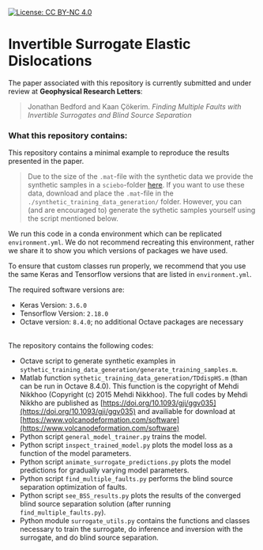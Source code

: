 [![License: CC BY-NC 4.0](https://img.shields.io/badge/License-CC_BY--NC_4.0-red.svg)](https://creativecommons.org/licenses/by-nc/4.0/)

# Invertible Surrogate Elastic Dislocations

The paper associated with this repository is currently submitted and under review at __Geophysical Research Letters__:

> Jonathan Bedford and Kaan Çökerim. *Finding Multiple Faults with Invertible Surrogates and Blind Source Separation*

### What this repository contains:
This repository contains a minimal example to reproduce the results presented in the paper.

> Due to the size of the `.mat`-file with the synthetic data we provide the synthetic samples in a `sciebo`-folder [here](https://ruhr-uni-bochum.sciebo.de/s/8mby8egNcFy9nmr). If you want to use these data, download and place the `.mat`-file in the `./synthetic_training_data_generation/` folder. However, you can (and are encouraged to) generate the sythetic samples yourself using the script mentioned below. 

We run this code in a conda environment which can be replicated `environment.yml`.  We do not recommend recreating this environment, rather we share it to show you which versions of packages we have used. 

To ensure that custom classes run properly, we recommend that you use the same Keras and Tensorflow versions that are listed in `environment.yml`.

The required software versions are:
- Keras Version: `3.6.0`
- Tensorflow Version: `2.18.0`
- Octave version: `8.4.0`; no additional Octave packages are necessary
<br/><br/>


The repository contains the following codes:
- Octave script to generate synthetic examples in `sythetic_training_data_generation/generate_training_samples.m`.
- Matlab function `sythetic_training_data_generation/TDdispHS.m` (than can be run in Octave 8.4.0).  This function is the copyright of Mehdi Nikkhoo (Copyright (c) 2015 Mehdi Nikkhoo). The full codes by Mehdi Nikkho are published as [https://doi.org/10.1093/gji/ggv035](https://doi.org/10.1093/gji/ggv035) and availiable for download at [https://www.volcanodeformation.com/software](https://www.volcanodeformation.com/software)
- Python script `general_model_trainer.py` trains the model.
- Python script `inspect_trained_model.py` plots the model loss as a function of the model parameters.
- Python script `animate_surrogate_predictions.py` plots the model predictions for gradually varying model parameters.
- Python script `find_multiple_faults.py` performs the blind source separation optimization of faults.
- Python script `see_BSS_results.py` plots the results of the converged blind source separation solution (after running `find_multiple_faults.py`).
- Python module `surrogate_utils.py` contains the functions and classes necessary to train the surrogate, do inference and inversion with the surrogate, and do blind source separation.
